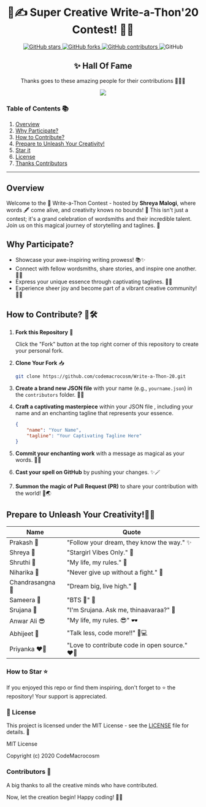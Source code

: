 

<div align="center">

#  🚀✍️ Super Creative Write-a-Thon'20 Contest! 🌟📖

</div>
<p align="center">
  <a href="https://github.com/CodeMacrocosm/Write-a-Thon-20/stargazers">
    <img src="https://img.shields.io/github/stars/CodeMacrocosm/Write-a-Thon-20?style=flat-square" alt="GitHub stars">
  </a>
  <a href="https://github.com/CodeMacrocosm/Write-a-Thon-20/network">
    <img src="https://img.shields.io/github/forks/CodeMacrocosm/Write-a-Thon-20?style=flat-square" alt="GitHub forks">
  </a>
  <a href="https://github.com/codemacrocosm/Write-a-Thon-20/graphs/contributors">
    <img src="https://img.shields.io/github/contributors/codemacrocosm/Write-a-Thon-20.svg" alt="GitHub contributors">
  </a>
  <img src="https://img.shields.io/github/license/CodeMacrocosm/Write-a-Thon-20" alt="GitHub">
</p>

<div align="center">

## ✨ Hall Of Fame

Thanks goes to these amazing people for their contributions 🎉🎉🎉

<a href="https://github.com/codeMacrocosm/Write-a-Thon-20/graphs/contributors">
  <img src="https://contrib.rocks/image?repo=codeMacrocosm/Write-a-Thon-20" />
</a>

</div>

### Table of Contents 📚

1. [Overview](#overview)
2. [Why Participate?](#why-participate)
3. [How to Contribute?](#how-to-contribute-%EF%B8%8F)
4. [Prepare to Unleash Your Creativity!](#prepare-to-unleash-your-creativity)
5. [Star it](#how-to-star-)
6. [License](#-license)
7. [Thanks Contributors](#contributors-)

---


##  Overview

Welcome to the 🌈 Write-a-Thon Contest - hosted by **Shreya Malogi**, where words 🖋️ come alive, and creativity knows no bounds! 🚀 This isn't just a contest; it's a grand celebration of wordsmiths and their incredible talent. Join us on this magical journey of storytelling and taglines. 🌟

## Why Participate?

- Showcase your awe-inspiring writing prowess! 📚✨
- Connect with fellow wordsmiths, share stories, and inspire one another. 🤝📝
- Express your unique essence through captivating taglines. 💬🎨
- Experience sheer joy and become part of a vibrant creative community! 🥳🌈

## How to Contribute? 🚀🛠️

1. **Fork this Repository** 🍴

   Click the "Fork" button at the top right corner of this repository to create your personal fork.

2. **Clone Your Fork** 📥

   ```bash
   git clone https://github.com/codemacrocosm/Write-a-Thon-20.git
   ```
   
3. **Create a brand new JSON file** with your name (e.g., `yourname.json`) in the `contributors` folder. 📁📝
4. **Craft a captivating masterpiece** within your JSON file , including your name and an enchanting tagline that represents your essence.
   ```json
   {
       "name": "Your Name",
       "tagline": "Your Captivating Tagline Here"
   }
   ```
5. **Commit your enchanting work** with a message as magical as your words. 📝✨
6. **Cast your spell on GitHub** by pushing your changes. ✨🪄
7. **Summon the magic of Pull Request (PR)** to share your contribution with the world! 🙌🌏



 ## Prepare to Unleash Your Creativity!📖💥




| Name          | Quote                                     |
|---------------|-------------------------------------------|
| Prakash 🌟      | "Follow your dream, they know the way." ✨ |
| Shreya 🚀        | "Stargirl Vibes Only." 🌟                  |
| Shruthi 📜       | "My life, my rules." 📜                   |
| Niharika 💪      | "Never give up without a fight." 💪        |
| Chandrasangna 🚀 | "Dream big, live high." 🚀                |
| Sameera 🎵       | "BTS 💜" 🎵                                |
| Srujana 🌄       | "I'm Srujana. Ask me, thinaavaraa?" 🌄    |
| Anwar Ali 😎     | "My life, my rules. 😎" 🕶️                 |
| Abhijeet 💬      | "Talk less, code more!!" 💬💻              |
| Priyanka ❤️‍🔥   | "Love to contribute code in open source." ❤️‍🔥 |



### How to Star ⭐

If you enjoyed this repo or find them inspiring, don't forget to ⭐ the repository! Your support is appreciated.

### 📄 License

This project is licensed under the MIT License - see the [LICENSE](LICENSE) file for details. 📜

MIT License

Copyright (c) 2020 CodeMacrocosm


### Contributors 🙌

A big thanks to all the creative minds who have contributed.

Now, let the creation begin! Happy coding! 🎨✨



